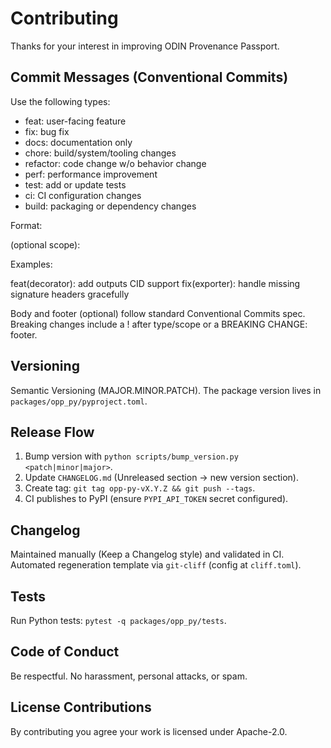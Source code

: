 # Contributing

Thanks for your interest in improving ODIN Provenance Passport.

## Commit Messages (Conventional Commits)

Use the following types:

- feat: user-facing feature
- fix: bug fix
- docs: documentation only
- chore: build/system/tooling changes
- refactor: code change w/o behavior change
- perf: performance improvement
- test: add or update tests
- ci: CI configuration changes
- build: packaging or dependency changes

Format:

  <type>(optional scope): <short summary>

Examples:

  feat(decorator): add outputs CID support
  fix(exporter): handle missing signature headers gracefully

Body and footer (optional) follow standard Conventional Commits spec. Breaking changes include a ! after type/scope or a BREAKING CHANGE: footer.

## Versioning
Semantic Versioning (MAJOR.MINOR.PATCH). The package version lives in `packages/opp_py/pyproject.toml`.

## Release Flow
1. Bump version with `python scripts/bump_version.py <patch|minor|major>`.
2. Update `CHANGELOG.md` (Unreleased section -> new version section).
3. Create tag: `git tag opp-py-vX.Y.Z && git push --tags`.
4. CI publishes to PyPI (ensure `PYPI_API_TOKEN` secret configured).

## Changelog
Maintained manually (Keep a Changelog style) and validated in CI. Automated regeneration template via `git-cliff` (config at `cliff.toml`).

## Tests
Run Python tests: `pytest -q packages/opp_py/tests`.

## Code of Conduct
Be respectful. No harassment, personal attacks, or spam.

## License Contributions
By contributing you agree your work is licensed under Apache-2.0.

